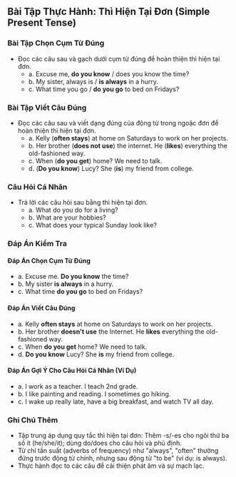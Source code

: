 ## Bài Tập Thực Hành: Thì Hiện Tại Đơn (Simple Present Tense)

### Bài Tập Chọn Cụm Từ Đúng
- Đọc các câu sau và gạch dưới cụm từ đúng để hoàn thiện thì hiện tại đơn.
  - a. Excuse me, **do you know** / does you know the time?
  - b. My sister, always is / **is always** in a hurry.
  - c. What time you go / **do you go** to bed on Fridays?

### Bài Tập Viết Câu Đúng
- Đọc các câu sau và viết dạng đúng của động từ trong ngoặc đơn để hoàn thiện thì hiện tại đơn.
  - a. Kelly (**often stays**) at home on Saturdays to work on her projects.
  - b. Her brother (**does not use**) the internet. He (**likes**) everything the old-fashioned way.
  - c. When (**do you get**) home? We need to talk.
  - d. (**Do you know**) Lucy? She (**is**) my friend from college.

### Câu Hỏi Cá Nhân
- Trả lời các câu hỏi sau bằng thì hiện tại đơn.
  - a. What do you do for a living?
  - b. What are your hobbies?
  - c. What does your typical Sunday look like?

### Đáp Án Kiểm Tra
#### Đáp Án Chọn Cụm Từ Đúng
- a. Excuse me. **Do you know** the time?
- b. My sister **is always** in a hurry.
- c. What time **do you go** to bed on Fridays?

#### Đáp Án Viết Câu Đúng
- a. Kelly **often stays** at home on Saturdays to work on her projects.
- b. Her brother **doesn't use** the Internet. He **likes** everything the old-fashioned way.
- c. When **do you get** home? We need to talk.
- d. **Do you know** Lucy? She **is** my friend from college.

#### Đáp Án Gợi Ý Cho Câu Hỏi Cá Nhân (Ví Dụ)
- a. I work as a teacher. I teach 2nd grade.
- b. I like painting and reading. I sometimes go hiking.
- c. I wake up really late, have a big breakfast, and watch TV all day.

### Ghi Chú Thêm
- Tập trung áp dụng quy tắc thì hiện tại đơn: Thêm -s/-es cho ngôi thứ ba số ít (he/she/it); dùng do/does cho câu hỏi và phủ định.
- Từ chỉ tần suất (adverbs of frequency) như "always", "often" thường đứng trước động từ chính, nhưng sau động từ "to be" (ví dụ: is always).
- Thực hành đọc to các câu để cải thiện phát âm và sự mạch lạc.